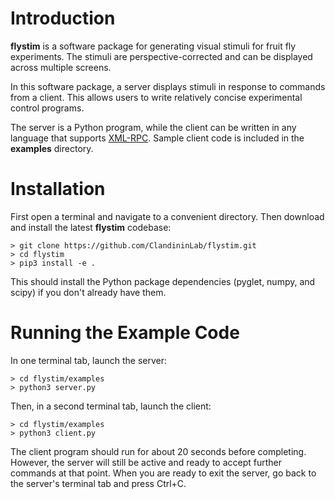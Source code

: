 # Introduction

**flystim** is a software package for generating visual stimuli for fruit fly experiments.  The stimuli are perspective-corrected and can be displayed across multiple screens.

In this software package, a server displays stimuli in response to commands from a client.  This allows users to write relatively concise experimental control programs.

The server is a Python program, while the client can be written in any language that supports [XML-RPC](https://en.wikipedia.org/wiki/XML-RPC).  Sample client code is included in the **examples** directory.

# Installation

First open a terminal and navigate to a convenient directory.  Then download and install the latest **flystim** codebase:

```shell
> git clone https://github.com/ClandininLab/flystim.git
> cd flystim
> pip3 install -e .
```

This should install the Python package dependencies (pyglet, numpy, and scipy) if you don't already have them.

# Running the Example Code

In one terminal tab, launch the server:

```shell
> cd flystim/examples
> python3 server.py
```

Then, in a second terminal tab, launch the client:

```shell
> cd flystim/examples
> python3 client.py
```

The client program should run for about 20 seconds before completing.  However, the server will still be active and ready to accept further commands at that point.  When you are ready to exit the server, go back to the server's terminal tab and press Ctrl+C.
